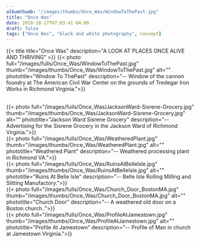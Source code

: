 ```yaml
---
albumthumb: "/images/thumbs/Once_Was/WindowToThePast.jpg"
title: "Once Was"
date: 2018-10-27T07:03:41-04:00
draft: false
tags: ["Once Was", "black and white photography", concept]
---
```

{{< title title="Once Was" description="A LOOK AT PLACES ONCE ALIVE AND THRIVING" >}}
{{< photo full="/images/fulls/Once_Was/WindowToThePast.jpg" thumb="/images/thumbs/Once_Was/WindowToThePast.jpg" alt="" phototitle="Window To ThePast" description="-- Window of the cannon foundry at The American Civil War Center on the grounds of Tredegar Iron Works in Richmond Virginia.">}}


<br />
{{< photo full="/images/fulls/Once_Was/JacksonWard-Sisrene-Grocery.jpg" thumb="/images/thumbs/Once_Was/JacksonWard-Sisrene-Grocery.jpg" alt="" phototitle="Jackson Ward Sisrene Grocery" description="-- Advertising for the Sisrene Grocery in the Jackson Ward of Richmond Virginia.">}}


<br />
{{< photo full="/images/fulls/Once_Was/WeatheredPlant.jpg" thumb="/images/thumbs/Once_Was/WeatheredPlant.jpg" alt="" phototitle="Weathered Plant" description="-- Weathered processing plant in Richmond VA.">}}


<br />
{{< photo full="/images/fulls/Once_Was/RuinsAtBelleIsle.jpg" thumb="/images/thumbs/Once_Was/RuinsAtBelleIsle.jpg" alt="" phototitle="Ruins At Belle Isle" description="-- Belle Isle Rolling Milling and Slitting Manufactory.">}}


<br />
{{< photo full="/images/fulls/Once_Was/Church_Door_BostonMA.jpg" thumb="/images/thumbs/Once_Was/Church_Door_BostonMA.jpg" alt="" phototitle="Church Door" description="-- A weathered old door on a Boston church..">}}


<br />
{{< photo full="/images/fulls/Once_Was/ProfileAtJamestown.jpg" thumb="/images/thumbs/Once_Was/ProfileAtJamestown.jpg" alt="" phototitle="Profile At Jamestown" description="-- Profile of Man in church at Jamestown Virginia.">}}
